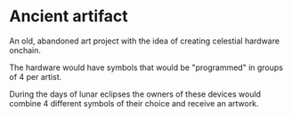 # Ancient artifact

An old, abandoned art project with the idea of creating celestial hardware onchain.

The hardware would have symbols that would be "programmed" in groups of 4 per artist.

During the days of lunar eclipses the owners of these devices would combine 4 different symbols of their choice and receive an artwork.
